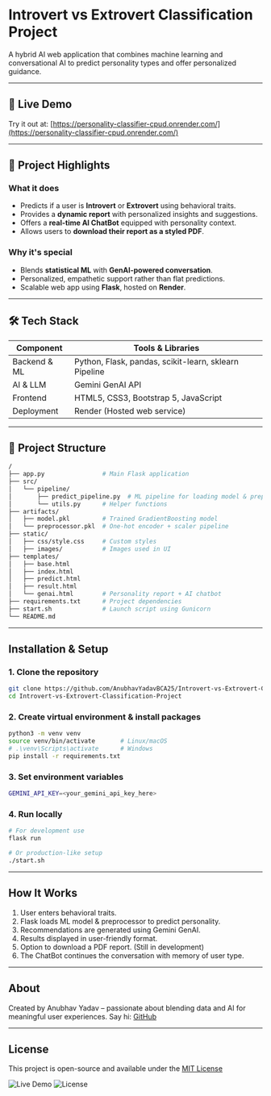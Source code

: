 # Introvert vs Extrovert Classification Project

A hybrid AI web application that combines machine learning and conversational AI to predict personality types and offer personalized guidance.

---

## 🚀 Live Demo

Try it out at: [https://personality-classifier-cpud.onrender.com/](https://personality-classifier-cpud.onrender.com/)

---

## 🎯 Project Highlights

### What it does

- Predicts if a user is **Introvert** or **Extrovert** using behavioral traits.
- Provides a **dynamic report** with personalized insights and suggestions.
- Offers a **real-time AI ChatBot** equipped with personality context.
- Allows users to **download their report as a styled PDF**.

### Why it's special

- Blends **statistical ML** with **GenAI-powered conversation**.
- Personalized, empathetic support rather than flat predictions.
- Scalable web app using **Flask**, hosted on **Render**.

---

## 🛠 Tech Stack

| Component         | Tools & Libraries                                                                 |
|------------------|------------------------------------------------------------------------------------|
| Backend & ML      | Python, Flask, pandas, scikit-learn, sklearn Pipeline                           |
| AI & LLM         | Gemini GenAI API                                                                   |
| Frontend         | HTML5, CSS3, Bootstrap 5, JavaScript                                              |
| Deployment        | Render (Hosted web service)                                                       |

---

## 📁 Project Structure

```bash
/
├── app.py                # Main Flask application
├── src/
│   └── pipeline/
│       ├── predict_pipeline.py  # ML pipeline for loading model & preprocessor
│       └── utils.py      # Helper functions
├── artifacts/
│   ├── model.pkl         # Trained GradientBoosting model
│   └── preprocessor.pkl  # One-hot encoder + scaler pipeline
├── static/
│   ├── css/style.css     # Custom styles
│   ├── images/           # Images used in UI
├── templates/
│   ├── base.html
│   ├── index.html
│   ├── predict.html
│   ├── result.html
│   └── genai.html        # Personality report + AI chatbot
├── requirements.txt      # Project dependencies
├── start.sh              # Launch script using Gunicorn
└── README.md
```
---

## Installation & Setup

### 1. Clone the repository
```bash
git clone https://github.com/AnubhavYadavBCA25/Introvert-vs-Extrovert-Classification-Project.git
cd Introvert-vs-Extrovert-Classification-Project
```

### 2. Create virtual environment & install packages
```bash
python3 -m venv venv
source venv/bin/activate       # Linux/macOS
# .\venv\Scripts\activate      # Windows
pip install -r requirements.txt
```

### 3. Set environment variables
```bash
GEMINI_API_KEY=<your_gemini_api_key_here>
```

### 4. Run locally
```bash
# For development use
flask run

# Or production-like setup
./start.sh
```
---

## How It Works
1. User enters behavioral traits.
2. Flask loads ML model & preprocessor to predict personality.
3. Recommendations are generated using Gemini GenAI.
4. Results displayed in user-friendly format.
5. Option to download a PDF report. (Still in development)
6. The ChatBot continues the conversation with memory of user type.

---

## About
Created by Anubhav Yadav – passionate about blending data and AI for meaningful user experiences.
Say hi: [GitHub](https://github.com/AnubhavYadavBCA25)

---

## License
This project is open-source and available under the [MIT License](LICENSE)

![Live Demo](https://img.shields.io/badge/Live-Demo-green)
![License](https://img.shields.io/badge/License-MIT-blue)